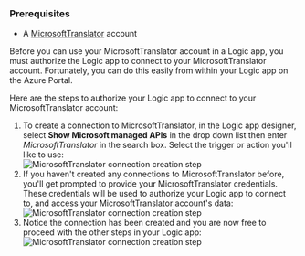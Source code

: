 ### <a name="prerequisites"></a>Prerequisites

- A [MicrosoftTranslator](https://www.microsoft.com/translator) account  


Before you can use your MicrosoftTranslator account in a Logic app, you must authorize the Logic app to connect to your MicrosoftTranslator account. Fortunately, you can do this easily from within your Logic app on the Azure Portal.  

Here are the steps to authorize your Logic app to connect to your MicrosoftTranslator account:  
1. To create a connection to MicrosoftTranslator, in the Logic app designer, select **Show Microsoft managed APIs** in the drop down list then enter *MicrosoftTranslator* in the search box. Select the trigger or action you'll like to use:  
![MicrosoftTranslator connection creation step](./media/connectors-create-api-microsofttranslator/microsofttranslator-1.png)  
2. If you haven't created any connections to MicrosoftTranslator before, you'll get prompted to provide your MicrosoftTranslator credentials. These credentials will be used to authorize your Logic app to connect to, and access your MicrosoftTranslator account's data:  
![MicrosoftTranslator connection creation step](./media/connectors-create-api-microsofttranslator/microsofttranslator-2.png)  
3. Notice the connection has been created and you are now free to proceed with the other steps in your Logic app:  
 ![MicrosoftTranslator connection creation step](./media/connectors-create-api-microsofttranslator/microsofttranslator-3.png)  

